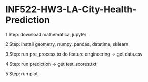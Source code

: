 # INF522-HW3-LA-City-Health-Prediction

1 Step: download mathematica, jupyter

2 Step: install geometry, numpy, pandas, datetime, sklearn

3 Step: run pre_process to do feature engineering -> get data.csv

4 Step: run prediction -> get test_scores.txt

5 Step: run plot
